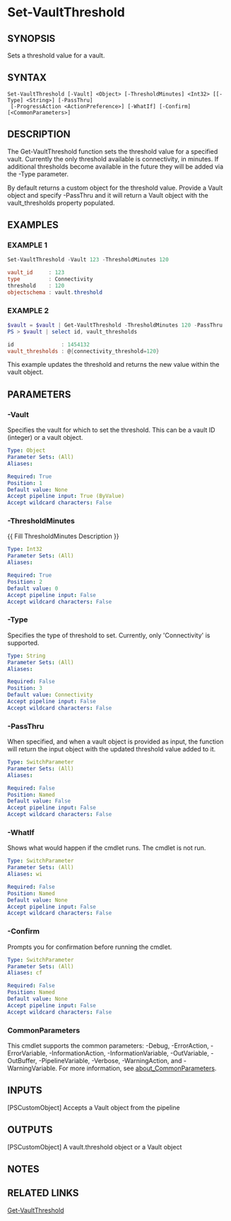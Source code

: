 # Set-VaultThreshold

## SYNOPSIS
Sets a threshold value for a vault.

## SYNTAX

```
Set-VaultThreshold [-Vault] <Object> [-ThresholdMinutes] <Int32> [[-Type] <String>] [-PassThru]
 [-ProgressAction <ActionPreference>] [-WhatIf] [-Confirm] [<CommonParameters>]
```

## DESCRIPTION
The Get-VaultThreshold function sets the threshold value for a specified vault.
Currently the only threshold available is connectivity, in minutes.
If additional thresholds
become available in the future they will be added via the -Type parameter.

By default returns a custom object for the threshold value.
Provide a Vault object and specify
-PassThru and it will return a Vault object with the vault_thresholds property populated.

## EXAMPLES

### EXAMPLE 1
```PowerShell
Set-VaultThreshold -Vault 123 -ThresholdMinutes 120

vault_id     : 123
type         : Connectivity
threshold    : 120
objectschema : vault.threshold
```
### EXAMPLE 2
```PowerShell
$vault = $vault | Get-VaultThreshold -ThresholdMinutes 120 -PassThru
PS > $vault | select id, vault_thresholds

id               : 1454132
vault_thresholds : @{connectivity_threshold=120}
```
This example updates the threshold and returns the new value within the vault object.

## PARAMETERS

### -Vault
Specifies the vault for which to set the threshold.
This can be a vault ID (integer) or a vault object.

```yaml
Type: Object
Parameter Sets: (All)
Aliases:

Required: True
Position: 1
Default value: None
Accept pipeline input: True (ByValue)
Accept wildcard characters: False
```

### -ThresholdMinutes
{{ Fill ThresholdMinutes Description }}

```yaml
Type: Int32
Parameter Sets: (All)
Aliases:

Required: True
Position: 2
Default value: 0
Accept pipeline input: False
Accept wildcard characters: False
```

### -Type
Specifies the type of threshold to set.
Currently, only 'Connectivity' is supported.

```yaml
Type: String
Parameter Sets: (All)
Aliases:

Required: False
Position: 3
Default value: Connectivity
Accept pipeline input: False
Accept wildcard characters: False
```

### -PassThru
When specified, and when a vault object is provided as input, the function will return the input object with the updated
threshold value added to it.

```yaml
Type: SwitchParameter
Parameter Sets: (All)
Aliases:

Required: False
Position: Named
Default value: False
Accept pipeline input: False
Accept wildcard characters: False
```

### -WhatIf
Shows what would happen if the cmdlet runs.
The cmdlet is not run.

```yaml
Type: SwitchParameter
Parameter Sets: (All)
Aliases: wi

Required: False
Position: Named
Default value: None
Accept pipeline input: False
Accept wildcard characters: False
```

### -Confirm
Prompts you for confirmation before running the cmdlet.

```yaml
Type: SwitchParameter
Parameter Sets: (All)
Aliases: cf

Required: False
Position: Named
Default value: None
Accept pipeline input: False
Accept wildcard characters: False
```

### CommonParameters
This cmdlet supports the common parameters: -Debug, -ErrorAction, -ErrorVariable, -InformationAction, -InformationVariable, -OutVariable, -OutBuffer, -PipelineVariable, -Verbose, -WarningAction, and -WarningVariable. For more information, see [about_CommonParameters](http://go.microsoft.com/fwlink/?LinkID=113216).

## INPUTS

[PSCustomObject]
Accepts a Vault object from the pipeline

## OUTPUTS

[PSCustomObject]
A vault.threshold object or a Vault object

## NOTES

## RELATED LINKS

[Get-VaultThreshold](./Get-VaultThreshold.md)

